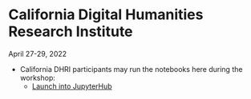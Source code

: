 # California Digital Humanities Research Institute

April 27-29, 2022

* California DHRI participants may run the notebooks here during the workshop:
  * <a href="https://jupyter.idre.ucla.edu/hub/user-redirect/git-pull?repo=https%3A%2F%2Fgithub.com%2Fucla%2Fca-dhri&urlpath=lab%2Ftree%2Fca-dhri%2F&branch=main">Launch into JupyterHub</a>



